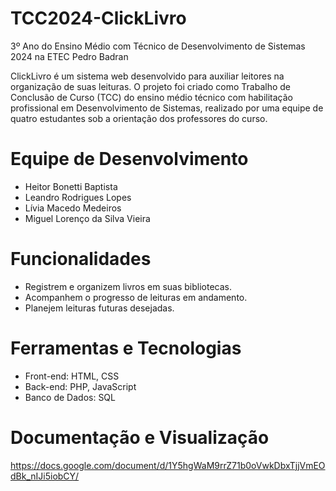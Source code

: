 # TCC2024-ClickLivro
3º Ano do Ensino Médio com Técnico de Desenvolvimento de Sistemas 2024 na ETEC Pedro Badran

ClickLivro é um sistema web desenvolvido para auxiliar leitores na organização de suas leituras. O projeto foi criado como Trabalho de Conclusão de Curso (TCC) do ensino médio técnico com habilitação profissional em Desenvolvimento de Sistemas, realizado por uma equipe de quatro estudantes sob a orientação dos professores do curso.

# Equipe de Desenvolvimento
- Heitor Bonetti Baptista
- Leandro Rodrigues Lopes
- Lívia Macedo Medeiros
- Miguel Lorenço da Silva Vieira

# Funcionalidades
- Registrem e organizem livros em suas bibliotecas.
- Acompanhem o progresso de leituras em andamento.
- Planejem leituras futuras desejadas.

# Ferramentas e Tecnologias
- Front-end: HTML, CSS
- Back-end: PHP, JavaScript
- Banco de Dados: SQL

# Documentação e Visualização
https://docs.google.com/document/d/1Y5hgWaM9rrZ71b0oVwkDbxTjjVmEOdBk_nIJi5iobCY/
